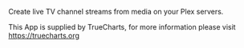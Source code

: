 
Create live TV channel streams from media on your Plex servers.

This App is supplied by TrueCharts, for more information please visit https://truecharts.org
